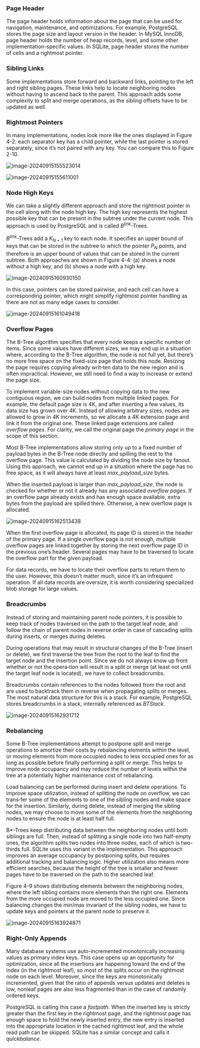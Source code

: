### Page Header

The page header holds information about the page that can be used for navigation, maintenance, and optimizations. For example, PostgreSQL stores the page size and layout version in the header. In MySQL InnoDB, page header holds the number of heap records, level, and some other implementation-specific values. In SQLite, page header stores the number of cells and a rightmost pointer.

### Sibling Links

Some implementations store forward and backward links, pointing to the left and right sibling pages. These links help to locate neighboring nodes without having to ascend back to the parent. This approach adds some complexity to split and merge operations, as the sibling offsets have to be updated as well.

### Rightmost Pointers

In many implementations, nodes look more like the ones displayed in Figure 4-2: each separator key has a child pointer, while the last pointer is stored separately, since it’s not paired with any key. You can compare this to Figure 2-10.

![image-20240915155523014](./image-20240915155523014.png)

![image-20240915155611001](./image-20240915155611001.png)

### Node High Keys

We can take a slightly different approach and store the rightmost pointer in the cell along with the node high key. The high key represents the highest possible key that can be present in the subtree under the current node. This approach is used by PostgreSQL and is called $B^{link}$-Trees.

$B^{link}$-Trees add a $K_{N+1}$ key to each node. It specifies an upper bound of keys that can be stored in the subtree to which the pointer $P_N$ points, and therefore is an upper bound of values that can be stored in the current subtree. Both approaches are shown in Figure 4-4: (a) shows a node without a high key, and (b) shows a node with a high key.

![image-20240915160930150](./image-20240915160930150.png)

In this case, pointers can be stored pairwise, and each cell can have a corresponding pointer, which might simplify rightmost pointer handling as there are not as many edge cases to consider.

![image-20240915161049418](./image-20240915161049418.png)

### Overflow Pages

The B-Tree algorithm specifies that every node keeps a specific number of items. Since some values have different sizes, we may end up in a situation where, according to the B-Tree algorithm, the node is not full yet, but there’s no more free space on the fixed-size page that holds this node. Resizing the page requires copying already writ‐ten data to the new region and is often impractical. However, we still need to find a way to increase or extend the page size.

To implement variable-size nodes without copying data to the new contiguous region, we can build nodes from multiple linked pages. For example, the default page size is 4K, and after inserting a few values, its data size has grown over 4K. Instead of allowing arbitrary sizes, nodes are allowed to grow in 4K increments, so we allocate a 4K extension page and link it from the original one. These linked page extensions are called *overflow pages*. For clarity, we call the original page the *primary page* in the scope of this section.

Most B-Tree implementations allow storing only up to a fixed number of payload bytes in the B-Tree node directly and spilling the rest to the overflow page. This value is calculated by dividing the node size by fanout. Using this approach, we cannot end up in a situation where the page has no free space, as it will always have at least *max_payload_size* bytes.

When the inserted payload is larger than *max_payload_size*, the node is checked for whether or not it already has any associated *overflow pages*. If an overflow page already exists and has enough space available, extra bytes from the payload are spilled there. Otherwise, a new overflow page is allocated.

![image-20240915162513438](./image-20240915162513438.png)

When the first overflow page is allocated, its page ID is stored in the header of the primary page. If a single overflow page is not enough, multiple overflow pages are linked together by storing the next overflow page ID in the previous one’s header. Several pages may have to be traversed to locate the overflow part for the given payload.

For data records, we have to locate their overflow parts to return them to the user. However, this doesn’t matter much, since it’s an infrequent operation. If all data records are oversize, it is worth considering specialized blob storage for large values.

### Breadcrumbs

Instead of storing and maintaining parent node pointers, it is possible to keep track of nodes traversed on the path to the target leaf node, and follow the chain of parent nodes in reverse order in case of cascading splits during inserts, or merges during deletes.

During operations that may result in structural changes of the B-Tree (insert or delete), we first traverse the tree from the root to the leaf to find the target node and the insertion point. Since we do not always know up front whether or not the opera‐tion will result in a split or merge (at least not until the target leaf node is located), we have to collect breadcrumbs.

Breadcrumbs contain references to the nodes followed from the root and are used to backtrack them in reverse when propagating splits or merges. The most natural data structure for this is a stack. For example, PostgreSQL stores breadcrumbs in a stack, internally referenced as *BTStack*.

![image-20240915162931712](./image-20240915162931712.png)

### Rebalancing

Some B-Tree implementations attempt to postpone split and merge operations to amortize their costs by rebalancing elements within the level, or moving elements from more occupied nodes to less occupied ones for as long as possible before finally performing a split or merge. This helps to improve node occupancy and may reduce the number of levels within the tree at a potentially higher maintenance cost of rebalancing.

Load balancing can be performed during insert and delete operations. To improve space utilization, instead of splitting the node on overflow, we can trans‐fer some of the elements to one of the sibling nodes and make space for the insertion. Similarly, during delete, instead of merging the sibling nodes, we may choose to move some of the elements from the neighboring nodes to ensure the node is at least half full.

B*-Trees keep distributing data between the neighboring nodes until both siblings are full. Then, instead of splitting a single node into two half-empty ones, the algorithm splits two nodes into three nodes, each of which is two-thirds full. SQLite uses this variant in the implementation. This approach improves an average occupancy by postponing splits, but requires additional tracking and balancing logic. Higher utilization also means more efficient searches, because the height of the tree is smaller and fewer pages have to be traversed on the path to the searched leaf.

Figure 4-9 shows distributing elements between the neighboring nodes, where the left sibling contains more elements than the right one. Elements from the more occupied node are moved to the less occupied one. Since balancing changes the min/max invariant of the sibling nodes, we have to update keys and pointers at the parent node to preserve it.

![image-20240915163924871](./image-20240915163924871.png)

### Right-Only Appends

Many database systems use auto-incremented monotonically increasing values as primary index keys. This case opens up an opportunity for optimization, since all the insertions are happening toward the end of the index (in the rightmost leaf), so most of the splits occur on the rightmost node on each level. Moreover, since the keys are monotonically incremented, given that the ratio of appends versus updates and deletes is low, nonleaf pages are also less fragmented than in the case of randomly ordered keys.

PostgreSQL is calling this case a *fastpath*. When the inserted key is strictly greater than the first key in the rightmost page, and the rightmost page has enough space to hold the newly inserted entry, the new entry is inserted into the appropriate location in the cached rightmost leaf, and the whole read path can be skipped. SQLite has a similar concept and calls it *quickbalance*.



